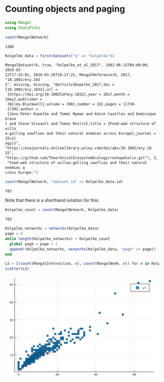 # Counting objects and paging

````julia
using Mangal
using StatsPlots
````



````julia
count(MangalNetwork)
````


````
1386
````



````julia
Kolpelke_data = first(datasets("q" => "kolpelke"))
````


````
MangalDataset(6, true, "kolpelke_et_al_2017", 1982-06-15T04:00:00, 2019-02-
22T17:25:01, 2019-03-26T16:27:22, MangalReference(6, 2017, "10.1002/ecy.183
2", missing, missing, "@article{Kopelke_2017,doi = {10.1002/ecy.1832},url =
 {https://doi.org/10.1002%2Fecy.1832},year = 2017,month = {may},publisher =
 {Wiley-Blackwell},volume = {98},number = {6},pages = {1730--1730},author =
 {Jens-Peter Kopelke and Tommi Nyman and Kevin Cazelles and Dominique Grave
l and Steve Vissault and Tomas Roslin},title = {Food-web structure of willo
w-galling sawflies and their natural enemies across Europe},journal = {Ecol
ogy}}", "https://esajournals.onlinelibrary.wiley.com/doi/abs/10.1002/ecy.18
32", "https://github.com/TheoreticalEcosystemEcology/reshapeSalix.git"), 3,
 "Food-web structure of willow-galling sawflies and their natural enemies a
cross Europe.")
````



````julia
count(MangalNetwork, "dataset_id" => Kolpelke_data.id)
````


````
783
````





Note that there is a shorthand notation for this:

````julia
Kolpelke_count = count(MangalNetwork, Kolpelke_data)
````


````
783
````



````julia
Kolpelke_networks = networks(Kolpelke_data)
page = 0
while length(Kolpelke_networks) < Kolpelke_count
  global page = page + 1
  append!(Kolpelke_networks, networks(Kolpelke_data, "page" => page))
end
````



````julia
LS = [(count(MangalInteraction, n), count(MangalNode, n)) for n in Kolpelke_networks]
scatter(LS)
````


![](figures/counting_7_1.png)
